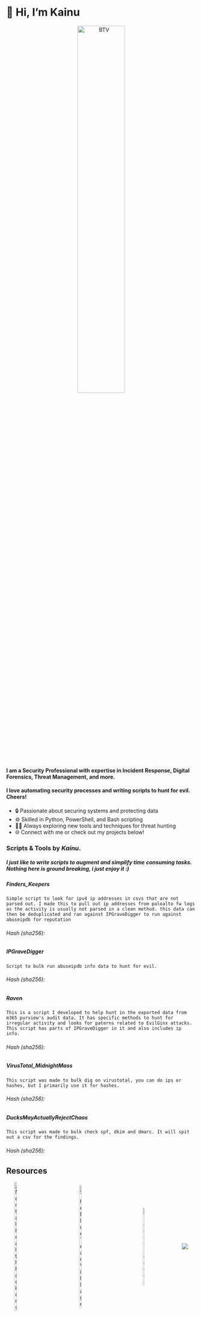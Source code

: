 
# 👋 Hi, I’m Kainu #
<div style="text-align: center;">
    <img src="https://media1.tenor.com/m/2-82oUmUUOYAAAAC/digimon-izzy.gif" alt="BTV" style="width: 50%; height: auto;">
</div>

#### I am a Security Professional with expertise in Incident Response, Digital Forensics, Threat Management, and more. 
#### I love automating security processes and writing scripts to hunt for evil. Cheers! 

- 🔒 Passionate about securing systems and protecting data
- ⚙️ Skilled in Python, PowerShell, and Bash scripting
- 🕵️‍♂️ Always exploring new tools and techniques for threat hunting
- 🌐 Connect with me or check out my projects below!


### Scripts & Tools by *Kainu*.
##### I just like to write scripts to augment and simplify time consuming tasks. Nothing here is ground breaking, i just enjoy it :)

##### *Finders_Keepers*

```Simple script to look for ipv4 ip addresses in csvs that are not parsed out. I made this to pull out ip addresses from paloalto fw logs as the activity is usually not parsed in a clean method. this data can then be deduplicated and ran against IPGraveDigger to run against abuseipdb for reputation```

###### *Hash (sha256)*:``` ```

##### *IPGraveDigger*

```Script to bulk run abuseipdb info data to hunt for evil.```
###### *Hash (sha256)*:``` ```

##### *Raven*

```This is a script I developed to help hunt in the exported data from m365 purview's audit data. It has specific methods to hunt for irregular activity and looks for paterns related to EvilGinx attacks. This script has parts of IPGraveDigger in it and also includes ip info.```

###### *Hash (sha256)*:``` ```


##### *VirusTotal_MidnightMass*

```This script was made to bulk dig on virustotal, you can do ips or hashes, but I primarily use it for hashes.```

###### *Hash (sha256)*:``` ```

##### *DucksMayActuallyRejectChaos*

```This script was made to bulk check spf, dkim and dmarc. It will spit out a csv for the findings.```

###### *Hash (sha256)*:``` ```

## Resources

<div style="display: flex; justify-content: center; align-items: center;">
    <a href="https://www.mentalhealthhackers.org/">
        <img src="https://www.mentalhealthhackers.org/wp-content/uploads/2019/04/mhh-final-logo-sq25-e1554156125119.png" alt="Mental Health Hackers" style="width: 20%; height: auto; margin: 0 1px;">
    </a>
    <a href="https://blueteamvillage.org/">
        <img src="https://pbs.twimg.com/profile_images/1283604516739461121/_Os44f5F_400x400.jpg" alt="The Blue Team Village" style="width: 20%; height: auto; margin: 0 1px;">
    </a>
    <a href="https://github.com/K4INU">
        <img src="https://github.githubassets.com/assets/GitHub-Mark-ea2971cee799.png" alt="Kainu.codes" style="width: 20%; height: auto; margin: 0 1px;">
    </a>
     <a href="https://defcon.org/">
        <img src="https://media.defcon.org/fancyindex/favicon.ico" style=" height: auto; margin: 0 1px;">
    </a>
</div>








<!---
K4INU/K4INU is a ✨ special ✨ repository because its `README.md` (this file) appears on your GitHub profile.
You can click the Preview link to take a look at your changes.
--->
